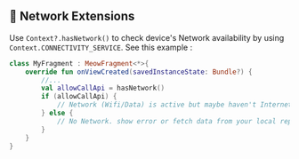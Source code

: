 ## 📶 Network Extensions

Use `Context?.hasNetwork()` to check device's Network availability by using `Context.CONNECTIVITY_SERVICE`.  See this example : 

```kotlin
class MyFragment : MeowFragment<*>{
    override fun onViewCreated(savedInstanceState: Bundle?) {
        //...
        val allowCallApi = hasNetwork() 
        if (allowCallApi) {
            // Network (Wifi/Data) is active but maybe haven't Internet. so Call Api here.
        } else { 
            // No Network. show error or fetch data from your local repository.
        }
    }
}
```
<!--stackedit_data:
eyJoaXN0b3J5IjpbLTIzMzEzODQxNV19
-->
